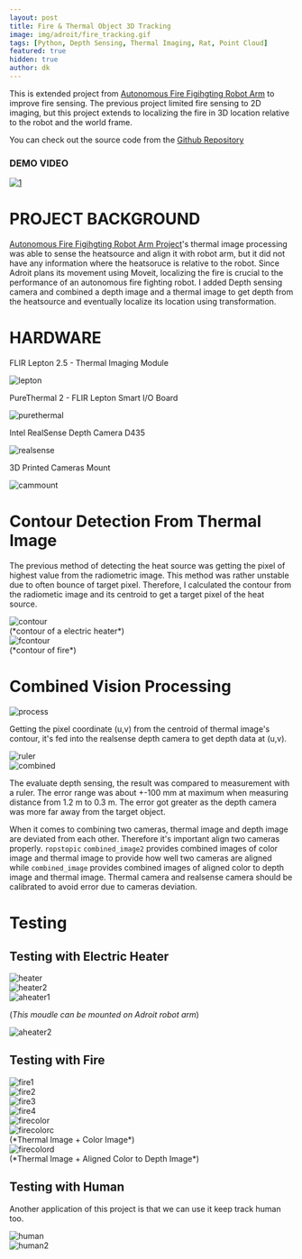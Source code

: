 ```yaml
---
layout: post
title: Fire & Thermal Object 3D Tracking
image: img/adroit/fire_tracking.gif
tags: [Python, Depth Sensing, Thermal Imaging, Rat, Point Cloud]
featured: true
hidden: true
author: dk
---
```


This is extended project from [Autonomous Fire Figihgting Robot Arm](https://dokkev.github.io/firefigther-robot/) to improve fire sensing. The previous project limited fire sensing to 2D imaging, but this project extends to localizing the fire in 3D location relative to the robot and the world frame.

You can check out the source code from the [Github Repository](https://github.com/dokkev/Fire_3D_Tracking)

### DEMO VIDEO

[![1](http://img.youtube.com/vi/ELHQRg86zm0/0.jpg)](https://www.youtube.com/watch?v=ELHQRg86zm0)


# PROJECT BACKGROUND

[Autonomous Fire Figihgting Robot Arm Project](https://dokkev.github.io/firefigther-robot/)'s thermal image processing was able to sense the heatsource and align it with robot arm, but it did not have any information where the heatsoruce is relative to the robot. Since Adroit plans its movement using Moveit, localizing the fire is crucial to the performance of an autonomous fire fighting robot. I added Depth sensing camera and combined a depth image and a thermal image to get depth from the heatsource and eventually localize its location using transformation.

# HARDWARE

FLIR Lepton 2.5 - Thermal Imaging Module
<div class="post-flex-display">
    <img src="/img/adroit/lepton.jpg" alt="lepton">
</div>


PureThermal 2 - FLIR Lepton Smart I/O Board
<div class="post-flex-display">
    <img src="/img/adroit/purethermal.jpg" alt="purethermal">
</div>

Intel RealSense Depth Camera D435 
<div class="post-flex-display">
    <img src="/img/adroit/realsense.jpg" alt="realsense">
</div>


3D Printed Cameras Mount
<div class="post-flex-display">
    <img src="/img/adroit/cammount.jpg" alt="cammount">
</div>




# Contour Detection From Thermal Image

The previous method of detecting the heat source was getting the pixel of highest value from the radiometric image. This method was rather unstable due to often bounce of target pixel. Therefore, I calculated the contour from the radiometic image and its centroid to get a target pixel of the heat source.

<div class="post-flex-display">
    <img src="/img/adroit/contour.png" alt="contour">
</div>
(*contour of a electric heater*)

<div class="post-flex-display">
    <img src="/img/adroit/fcontour.png" alt="fcontour">
</div>
(*contour of fire*)



# Combined Vision Processing

<div class="post-flex-display">
    <img src="/img/adroit/process.png" alt="process">
</div>

Getting the pixel coordinate (u,v) from the centroid of thermal image's contour, it's fed into the realsense depth camera to get depth data at (u,v).

<div class="post-flex-display">
    <img src="/img/adroit/ruler_color_image.png" alt="ruler">
</div>

<div class="post-flex-display">
    <img src="/img/adroit/combined.png" alt="combined">
</div>

The evaluate depth sensing, the result was compared to measurement with a ruler. The error range was about +-100 mm at maximum when measuring distance from 1.2 m to 0.3 m. The error got greater as the depth camera was more far away from the target object.


When it comes to combining two cameras, thermal image and depth image are deviated from each other. Therefore it's important align two cameras properly. `ropstopic` `combined_image2` provides combined images of color image and thermal image to provide how well two cameras are aligned while `combined_image` provides combined images of aligned color to depth image and thermal image. Thermal camera and realsense camera should be calibrated to avoid error due to cameras deviation.



# Testing

## Testing with Electric Heater
<div class="post-flex-display">
    <img src="/img/adroit/eh1.png" alt="heater">
</div>

<div class="post-flex-display">
    <img src="/img/adroit/eh2.png" alt="heater2">
</div>


<div class="post-flex-display">
    <img src="/img/adroit/aeh.png" alt="aheater1">
</div>

(*This moudle can be mounted on Adroit robot arm*)

<div class="post-flex-display">
    <img src="/img/adroit/aeh2.png" alt="aheater2">
</div>


## Testing with Fire

<div class="post-flex-display">
    <img src="/img/adroit/fire1.png" alt="fire1">
</div>


<div class="post-flex-display">
    <img src="/img/adroit/fire2.png" alt="fire2">
</div>


<div class="post-flex-display">
    <img src="/img/adroit/fire3.png" alt="fire3">
</div>


<div class="post-flex-display">
    <img src="/img/adroit/fire4.png" alt="fire4">
</div>


<div class="post-flex-display">
    <img src="/img/adroit/fire_color.png" alt="firecolor">
</div>


<div class="post-flex-display">
    <img src="/img/adroit/fire_comc.png" alt="firecolorc">
</div>
(*Thermal Image + Color Image*)


<div class="post-flex-display">
    <img src="/img/adroit/fire_comd.png" alt="firecolord">
</div>
(*Thermal Image + Aligned Color to Depth Image*)


## Testing with Human

Another application of this project is that we can use it keep track human too.

<div class="post-flex-display">
    <img src="/img/adroit/human.png" alt="human">
</div>


<div class="post-flex-display">
    <img src="/img/adroit/human_track.gif" alt="human2">
</div>
